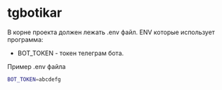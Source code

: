 # tgbotikar

В корне проекта должен лежать .env файл.
ENV которые использует программа:

- BOT_TOKEN - токен телеграм бота.

Пример .env файла

```bash
BOT_TOKEN=abcdefg
```
